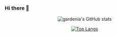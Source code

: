 ### Hi there 👋

<!--
**xmdnlxjqk/xmdnlxjqk** is a ✨ _special_ ✨ repository because its `README.md` (this file) appears on your GitHub profile.

Here are some ideas to get you started:

- 🔭 I’m currently working on ...
- 🌱 I’m currently learning ...
- 👯 I’m looking to collaborate on ...
- 🤔 I’m looking for help with ...
- 💬 Ask me about ...
- 📫 How to reach me: ...
- 😄 Pronouns: ...
- ⚡ Fun fact: ...
-->
<div align="center">

![gardenia's GitHub stats](https://github-readme-stats.vercel.app/api?username=gardenia1109&show_icons=true&theme=radical)

[![Top Langs](https://github-readme-stats.vercel.app/api/top-langs/?username=gardenia1109&langs_count=5&layout=compact)](https://github.com/anuraghazra/github-readme-stats)
</div> 
